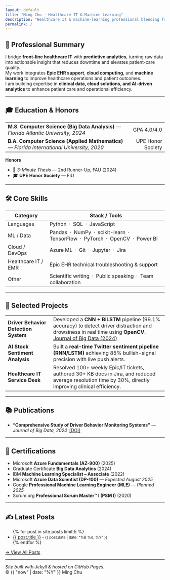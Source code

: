 ```yaml
---
layout: default
title: "Ming Chu — Healthcare IT & Machine Learning"
description: "Healthcare IT & machine-learning professional blending frontline support with data-driven innovation to improve patient care."
permalink: /
---
```


## 🧠 Professional Summary

I bridge **front-line healthcare IT** with **predictive analytics**, turning raw data into actionable insight that reduces downtime and elevates patient-care quality.  
My work integrates **Epic EHR support**, **cloud computing**, and **machine learning** to improve healthcare operations and patient outcomes.  
I am building expertise in **clinical data, cloud solutions, and AI-driven analytics** to enhance patient care and operational efficiency.

---

## 🎓 Education & Honors

<table style="width:100%">
  <tr>
    <td><strong>M.S. Computer Science (Big Data Analysis)</strong> — <em>Florida Atlantic University, 2024</em></td>
    <td style="text-align:right;">GPA 4.0/4.0</td>
  </tr>
  <tr>
    <td><strong>B.A. Computer Science (Applied Mathematics)</strong> — <em>Florida International University, 2020</em></td>
    <td style="text-align:right;">UPE Honor Society</td>
  </tr>
</table>

**Honors**  
- 🥉 *3-Minute Thesis* — 2nd Runner-Up, FAU (2024)  
- 🎓 **UPE Honor Society** — FIU

---

## 🛠️ Core Skills

| **Category**             | **Stack / Tools**                                   |
|--------------------------|-----------------------------------------------------|
| Languages                | Python · SQL · JavaScript                            |
| ML / Data                | Pandas · NumPy · scikit-learn · TensorFlow · PyTorch · OpenCV · Power BI |
| Cloud / DevOps           | Azure ML · Git · Jupyter · Jira                      |
| Healthcare IT / EMR      | Epic EHR technical troubleshooting & support        |
| Other                    | Scientific writing · Public speaking · Team collaboration |

---

## 💼 Selected Projects

<table style="width:100%">
  <tr>
    <td><strong>Driver Behavior Detection System</strong></td>
    <td>
      Developed a <strong>CNN + BiLSTM</strong> pipeline (99.1% accuracy) to detect driver distraction and drowsiness in real time using <strong>OpenCV</strong>.  
      <a href="https://doi.org/10.1186/s40537-024-00890-0" target="_blank">Journal of Big Data (2024)</a>
    </td>
  </tr>
  <tr>
    <td><strong>AI Stock Sentiment Analysis</strong></td>
    <td>
      Built a <strong>real-time Twitter sentiment pipeline (RNN/LSTM)</strong> achieving 85% bullish-signal precision with live push alerts.
    </td>
  </tr>
  <tr>
    <td><strong>Healthcare IT Service Desk</strong></td>
    <td>
      Resolved 100+ weekly Epic/IT tickets, authored 30+ KB docs in Jira, and reduced average resolution time by 30%, directly improving clinical efficiency.
    </td>
  </tr>
</table>


---

## 📚 Publications

- **“Comprehensive Study of Driver Behavior Monitoring Systems”** — *Journal of Big Data, 2024* [[DOI]](https://doi.org/10.1186/s40537-024-00890-0)

---

## 🧾 Certifications

- Microsoft **Azure Fundamentals (AZ-900)** (2025)  
- Graduate Certificate **Big Data Analytics** (2024)  
- IBM **Machine Learning Specialist – Associate** (2022)  
- Microsoft **Azure Data Scientist (DP-100)** — *Expected August 2025*  
- Google **Professional Machine Learning Engineer (MLE)** — *Planned 2025*
- Scrum.org **Professional Scrum Master™ I (PSM I)** (2020)

---

## ✍️ Latest Posts

<ul>
  {% for post in site.posts limit:5 %}
    <li><a href="{{ post.url }}">{{ post.title }}</a> <small>– {{ post.date | date: "%B %d, %Y" }}</small></li>
  {% endfor %}
</ul>

[→ View All Posts](/blog)

---

*Site built with Jekyll & hosted on GitHub Pages.*  
© {{ "now" | date: "%Y" }} Ming Chu
